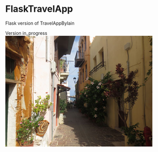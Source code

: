 # FlaskTravelApp

Flask version of TravelAppByIain

Version in_progress
<img src="https://github.com/Iain-Donald/MyFriendsHomes/blob/main/flask_app/static/images/alley.png" alt="Alley" title="Alley">
